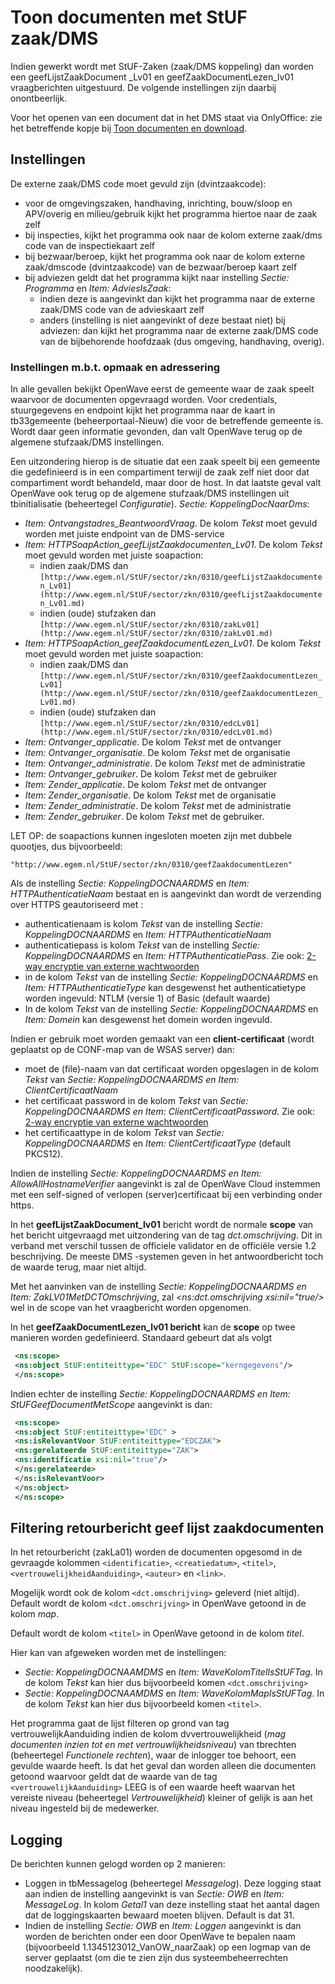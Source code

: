 # Toon documenten met StUF zaak/DMS

Indien gewerkt wordt met StUF-Zaken (zaak/DMS koppeling) dan worden een geefLijstZaakDocument \_Lv01 en geefZaakDocumentLezen_lv01 vraagberichten uitgestuurd. De volgende instellingen zijn daarbij onontbeerlijk.

Voor het openen van een document dat in het DMS staat via OnlyOffice: zie het betreffende kopje bij [Toon documenten en download](/docs/probleemoplossing/programmablokken/toon_documenten_en_download.md).

## Instellingen

De externe zaak/DMS code moet gevuld zijn (dvintzaakcode):

- voor de omgevingszaken, handhaving, inrichting, bouw/sloop en APV/overig en milieu/gebruik kijkt het programma hiertoe naar de zaak zelf
- bij inspecties, kijkt het programma ook naar de kolom externe zaak/dms code van de inspectiekaart zelf
- bij bezwaar/beroep, kijkt het programma ook naar de kolom externe zaak/dmscode (dvintzaakcode) van de bezwaar/beroep kaart zelf
- bij adviezen geldt dat het programma kijkt naar instelling _Sectie: Programma_ en _Item: AdviesIsZaak_:
  - indien deze is aangevinkt dan kijkt het programma naar de externe zaak/DMS code van de advieskaart zelf
  - anders (instelling is niet aangevinkt of deze bestaat niet) bij adviezen: dan kijkt het programma naar de externe zaak/DMS code van de bijbehorende hoofdzaak (dus omgeving, handhaving, overig).

### Instellingen m.b.t. opmaak en adressering

In alle gevallen bekijkt OpenWave eerst de gemeente waar de zaak speelt waarvoor de documenten opgevraagd worden. Voor credentials, stuurgegevens en endpoint kijkt het programma naar de kaart in tb33gemeente (beheerportaal-Nieuw) die voor de betreffende gemeente is. Wordt daar geen informatie gevonden, dan valt OpenWave terug op de algemene stufzaak/DMS instellingen.

Een uitzondering hierop is de situatie dat een zaak speelt bij een gemeente die gedefinieerd is in een compartiment terwijl de zaak zelf niet door dat compartiment wordt behandeld, maar door de host. In dat laatste geval valt OpenWave ook terug op de algemene stufzaak/DMS instellingen uit tbinitialisatie (beheertegel _Configuratie_).
_Sectie: KoppelingDocNaarDms_:

- _Item: Ontvangstadres_BeantwoordVraag_. De kolom _Tekst_ moet gevuld worden met juiste endpoint van de DMS-service
- _Item: HTTPSoapAction_geefLijstZaakdocumenten_Lv01_. De kolom _Tekst_ moet gevuld worden met juiste soapaction:
  - indien zaak/DMS dan `[http://www.egem.nl/StUF/sector/zkn/0310/geefLijstZaakdocumenten_Lv01](http://www.egem.nl/StUF/sector/zkn/0310/geefLijstZaakdocumenten_Lv01.md)`
  - indien (oude) stufzaken dan `[http://www.egem.nl/StUF/sector/zkn/0310/zakLv01](http://www.egem.nl/StUF/sector/zkn/0310/zakLv01.md)`
- _Item: HTTPSoapAction_geefZaakdocumentLezen_Lv01_. De kolom _Tekst_ moet gevuld worden met juiste soapaction:
  - indien zaak/DMS dan `[http://www.egem.nl/StUF/sector/zkn/0310/geefZaakdocumentLezen_Lv01](http://www.egem.nl/StUF/sector/zkn/0310/geefZaakdocumentLezen_Lv01.md)`
  - indien (oude) stufzaken dan `[http://www.egem.nl/StUF/sector/zkn/0310/edcLv01](http://www.egem.nl/StUF/sector/zkn/0310/edcLv01.md)`
- _Item: Ontvanger_applicatie_. De kolom _Tekst_ met de ontvanger
- _Item: Ontvanger_organisatie_. De kolom _Tekst_ met de organisatie
- _Item: Ontvanger_administratie_. De kolom _Tekst_ met de administratie
- _Item: Ontvanger_gebruiker_. De kolom _Tekst_ met de gebruiker
- _Item: Zender_applicatie_. De kolom _Tekst_ met de ontvanger
- _Item: Zender_organisatie_. De kolom _Tekst_ met de organisatie
- _Item: Zender_administratie_. De kolom _Tekst_ met de administratie
- _Item: Zender_gebruiker_. De kolom _Tekst_ met de gebruiker.

LET OP: de soapactions kunnen ingesloten moeten zijn met dubbele quootjes, dus bijvoorbeeld:

`"http://www.egem.nl/StUF/sector/zkn/0310/geefZaakdocumentLezen"`

Als de instelling _Sectie: KoppelingDOCNAARDMS_ en _Item: HTTPAuthenticatieNaam_ bestaat en is aangevinkt dan wordt de verzending over HTTPS geautoriseerd met :

- authenticatienaam is kolom _Tekst_ van de instelling _Sectie: KoppelingDOCNAARDMS_ en _Item: HTTPAuthenticatieNaam_
- authenticatiepass is kolom _Tekst_ van de instelling _Sectie: KoppelingDOCNAARDMS_ en _Item: HTTPAuthenticatiePass_. Zie ook: [2-way encryptie van externe wachtwoorden](/docs/instellen_inrichten/2way_encryptie_externe_wachtwoorden.md)
- in de kolom _Tekst_ van de instelling _Sectie: KoppelingDOCNAARDMS_ en _Item: HTTPAuthenticatieType_ kan desgewenst het authenticatietype worden ingevuld: NTLM (versie 1) of Basic (default waarde)
- In de kolom _Tekst_ van de instelling _Sectie: KoppelingDOCNAARDMS_ en _Item: Domein_ kan desgewenst het domein worden ingevuld.

Indien er gebruik moet worden gemaakt van een **client-certificaat** (wordt geplaatst op de CONF-map van de WSAS server) dan:

- moet de (file)-naam van dat certificaat worden opgeslagen in de kolom _Tekst_ van _Sectie: KoppelingDOCNAARDMS en Item: ClientCertificaatNaam_
- het certificaat password in de kolom _Tekst_ van _Sectie: KoppelingDOCNAARDMS en Item: ClientCertificaatPassword_. Zie ook: [2-way encryptie van externe wachtwoorden](/docs/instellen_inrichten/2way_encryptie_externe_wachtwoorden.md)
- het certificaattype in de kolom _Tekst_ van _Sectie: KoppelingDOCNAARDMS_ en _Item: ClientCertificaatType_ (default PKCS12).

Indien de instelling _Sectie: KoppelingDOCNAARDMS en Item: AllowAllHostnameVerifier_ aangevinkt is zal de OpenWave Cloud instemmen met een self-signed of verlopen (server)certificaat bij een verbinding onder https.

In het **geefLijstZaakDocument_lv01** bericht wordt de normale **scope** van het bericht uitgevraagd met uitzondering van de tag _dct.omschrijving_. Dit in verband met verschil tussen de officiele validator en de officiële versie 1.2 beschrijving. De meeste DMS -systemen geven in het antwoordbericht toch de waarde terug, maar niet altijd.

Met het aanvinken van de instelling _Sectie: KoppelingDOCNAARDMS en Item: ZakLV01MetDCTOmschrijving_, zal _<ns:dct.omschrijving xsi:nil="true/>_ wel in de scope van het vraagbericht worden opgenomen.

In het **geefZaakDocumentLezen_lv01 bericht** kan de **scope** op twee manieren worden gedefinieerd. Standaard gebeurt dat als volgt

```xml
 <ns:scope>
 <ns:object StUF:entiteittype="EDC" StUF:scope="kerngegevens"/>
 </ns:scope>
```

Indien echter de instelling _Sectie: KoppelingDOCNAARDMS en Item: StUFGeefDocumentMetScope_ aangevinkt is dan:

```xml
 <ns:scope>
 <ns:object StUF:entiteittype="EDC" >
 <ns:isRelevantVoor StUF:entiteittype="EDCZAK">
 <ns:gerelateerde StUF:entiteittype="ZAK">
 <ns:identificatie xsi:nil="true"/>
 </ns:gerelateerde>
 </ns:isRelevantVoor>
 </ns:object>
 </ns:scope>
```

## Filtering retourbericht geef lijst zaakdocumenten

In het retourbericht (zakLa01) worden de documenten opgesomd in de gevraagde kolommen
`<identificatie>`, `<creatiedatum>`, `<titel>`, `<vertrouwelijkheidAanduiding>`, `<auteur>` en `<link>`.

Mogelijk wordt ook de kolom `<dct.omschrijving>` geleverd (niet altijd).
Default wordt de kolom `<dct.omschrijving>` in OpenWave getoond in de kolom _map_.

Default wordt de kolom `<titel>` in OpenWave getoond in de kolom _titel_.

Hier kan van afgeweken worden met de instellingen:

- _Sectie: KoppelingDOCNAAMDMS_ en _Item: WaveKolomTitelIsStUFTag_. In de kolom _Tekst_ kan hier dus bijvoorbeeld komen `<dct.omschrijving>`
- _Sectie: KoppelingDOCNAAMDMS_ en _Item: WaveKolomMapIsStUFTag_. In de kolom _Tekst_ kan hier dus bijvoorbeeld komen `<titel>`.

Het programma gaat de lijst filteren op grond van tag vertrouwelijkAanduiding indien de kolom dvvertrouwelijkheid (_mag documenten inzien tot en met vertrouwlijkheidsniveau_) van tbrechten (beheertegel _Functionele rechten_), waar de inlogger toe behoort, een gevulde waarde heeft. Is dat het geval dan worden alleen die documenten getoond waarvoor geldt dat de waarde van de tag `<vertrouwelijkAanduiding>` LEEG is of een waarde heeft waarvan het vereiste niveau (beheertegel _Vertrouwelijkheid_) kleiner of gelijk is aan het niveau ingesteld bij de medewerker.

## Logging

De berichten kunnen gelogd worden op 2 manieren:

- Loggen in tbMessagelog (beheertegel _Messagelog_). Deze logging staat aan indien de instelling aangevinkt is van _Sectie: OWB_ en _Item: MessageLog_. In kolom _Getal1_ van deze instelling staat het aantal dagen dat de loggingskaarten bewaard moeten blijven. Default is dat 31.
- Indien de instelling _Sectie: OWB_ en _Item: Loggen_ aangevinkt is dan worden de berichten onder een door OpenWave te bepalen naam (bijvoorbeeld 1.1345123012_VanOW_naarZaak) op een logmap van de server geplaatst (om die te zien zijn dus systeembeheerrechten noodzakelijk).
